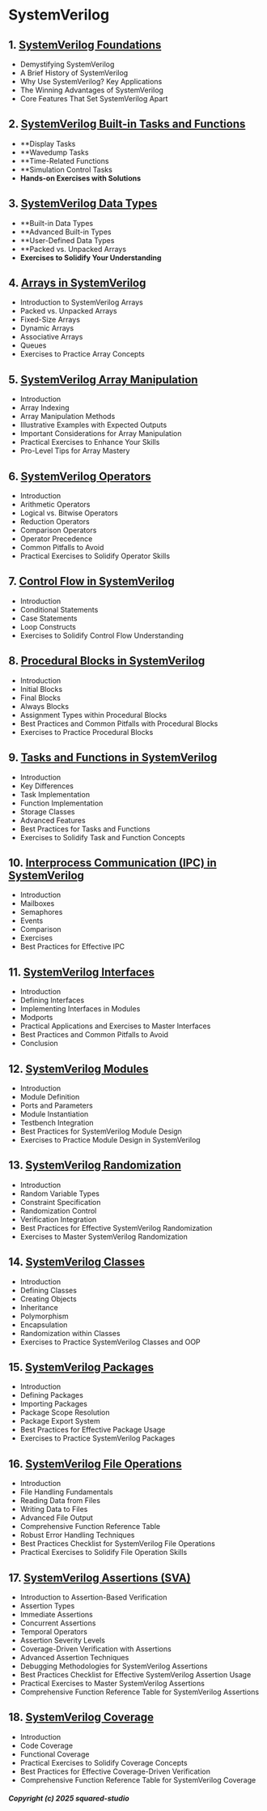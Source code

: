 # SystemVerilog
## 1. [SystemVerilog Foundations](SystemVerilog/chapter_00001.md)
  - Demystifying SystemVerilog
  - A Brief History of SystemVerilog
  - Why Use SystemVerilog? Key Applications
  - The Winning Advantages of SystemVerilog
  - Core Features That Set SystemVerilog Apart
## 2. [SystemVerilog Built-in Tasks and Functions](SystemVerilog/chapter_00002.md)
  - **Display Tasks
  - **Wavedump Tasks
  - **Time-Related Functions
  - **Simulation Control Tasks
  - **Hands-on Exercises with Solutions**
## 3. [SystemVerilog Data Types](SystemVerilog/chapter_00003.md)
  - **Built-in Data Types
  - **Advanced Built-in Types
  - **User-Defined Data Types
  - **Packed vs. Unpacked Arrays
  - **Exercises to Solidify Your Understanding**
## 4. [Arrays in SystemVerilog](SystemVerilog/chapter_00004.md)
  - Introduction to SystemVerilog Arrays
  - Packed vs. Unpacked Arrays
  - Fixed-Size Arrays
  - Dynamic Arrays
  - Associative Arrays
  - Queues
  - Exercises to Practice Array Concepts
## 5. [SystemVerilog Array Manipulation](SystemVerilog/chapter_00005.md)
  - Introduction
  - Array Indexing
  - Array Manipulation Methods
  - Illustrative Examples with Expected Outputs
  - Important Considerations for Array Manipulation
  - Practical Exercises to Enhance Your Skills
  - Pro-Level Tips for Array Mastery
## 6. [SystemVerilog Operators](SystemVerilog/chapter_00006.md)
  - Introduction
  - Arithmetic Operators
  - Logical vs. Bitwise Operators
  - Reduction Operators
  - Comparison Operators
  - Operator Precedence
  - Common Pitfalls to Avoid
  - Practical Exercises to Solidify Operator Skills
## 7. [Control Flow in SystemVerilog](SystemVerilog/chapter_00007.md)
  - Introduction
  - Conditional Statements
  - Case Statements
  - Loop Constructs
  - Exercises to Solidify Control Flow Understanding
## 8. [Procedural Blocks in SystemVerilog](SystemVerilog/chapter_00008.md)
  - Introduction
  - Initial Blocks
  - Final Blocks
  - Always Blocks
  - Assignment Types within Procedural Blocks
  - Best Practices and Common Pitfalls with Procedural Blocks
  - Exercises to Practice Procedural Blocks
## 9. [Tasks and Functions in SystemVerilog](SystemVerilog/chapter_00009.md)
  - Introduction
  - Key Differences
  - Task Implementation
  - Function Implementation
  - Storage Classes
  - Advanced Features
  - Best Practices for Tasks and Functions
  - Exercises to Solidify Task and Function Concepts
## 10. [Interprocess Communication (IPC) in SystemVerilog](SystemVerilog/chapter_00010.md)
  - Introduction
  - Mailboxes
  - Semaphores
  - Events
  - Comparison
  - Exercises
  - Best Practices for Effective IPC
## 11. [SystemVerilog Interfaces](SystemVerilog/chapter_00011.md)
  - Introduction
  - Defining Interfaces
  - Implementing Interfaces in Modules
  - Modports
  - Practical Applications and Exercises to Master Interfaces
  - Best Practices and Common Pitfalls to Avoid
  - Conclusion
## 12. [SystemVerilog Modules](SystemVerilog/chapter_00012.md)
  - Introduction
  - Module Definition
  - Ports and Parameters
  - Module Instantiation
  - Testbench Integration
  - Best Practices for SystemVerilog Module Design
  - Exercises to Practice Module Design in SystemVerilog
## 13. [SystemVerilog Randomization](SystemVerilog/chapter_00013.md)
  - Introduction
  - Random Variable Types
  - Constraint Specification
  - Randomization Control
  - Verification Integration
  - Best Practices for Effective SystemVerilog Randomization
  - Exercises to Master SystemVerilog Randomization
## 14. [SystemVerilog Classes](SystemVerilog/chapter_00014.md)
  - Introduction
  - Defining Classes
  - Creating Objects
  - Inheritance
  - Polymorphism
  - Encapsulation
  - Randomization within Classes
  - Exercises to Practice SystemVerilog Classes and OOP
## 15. [SystemVerilog Packages](SystemVerilog/chapter_00015.md)
  - Introduction
  - Defining Packages
  - Importing Packages
  - Package Scope Resolution
  - Package Export System
  - Best Practices for Effective Package Usage
  - Exercises to Practice SystemVerilog Packages
## 16. [SystemVerilog File Operations](SystemVerilog/chapter_00016.md)
  - Introduction
  - File Handling Fundamentals
  - Reading Data from Files
  - Writing Data to Files
  - Advanced File Output
  - Comprehensive Function Reference Table
  - Robust Error Handling Techniques
  - Best Practices Checklist for SystemVerilog File Operations
  - Practical Exercises to Solidify File Operation Skills
## 17. [SystemVerilog Assertions (SVA)](SystemVerilog/chapter_00017.md)
  - Introduction to Assertion-Based Verification
  - Assertion Types
  - Immediate Assertions
  - Concurrent Assertions
  - Temporal Operators
  - Assertion Severity Levels
  - Coverage-Driven Verification with Assertions
  - Advanced Assertion Techniques
  - Debugging Methodologies for SystemVerilog Assertions
  - Best Practices Checklist for Effective SystemVerilog Assertion Usage
  - Practical Exercises to Master SystemVerilog Assertions
  - Comprehensive Function Reference Table for SystemVerilog Assertions
## 18. [SystemVerilog Coverage](SystemVerilog/chapter_00018.md)
  - Introduction
  - Code Coverage
  - Functional Coverage
  - Practical Exercises to Solidify Coverage Concepts
  - Best Practices for Effective Coverage-Driven Verification
  - Comprehensive Function Reference Table for SystemVerilog Coverage

##### Copyright (c) 2025 squared-studio

